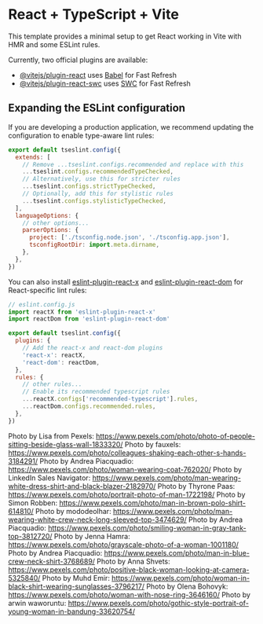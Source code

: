 # React + TypeScript + Vite

This template provides a minimal setup to get React working in Vite with HMR and some ESLint rules.

Currently, two official plugins are available:

- [@vitejs/plugin-react](https://github.com/vitejs/vite-plugin-react/blob/main/packages/plugin-react/README.md) uses [Babel](https://babeljs.io/) for Fast Refresh
- [@vitejs/plugin-react-swc](https://github.com/vitejs/vite-plugin-react-swc) uses [SWC](https://swc.rs/) for Fast Refresh

## Expanding the ESLint configuration

If you are developing a production application, we recommend updating the configuration to enable type-aware lint rules:

```js
export default tseslint.config({
  extends: [
    // Remove ...tseslint.configs.recommended and replace with this
    ...tseslint.configs.recommendedTypeChecked,
    // Alternatively, use this for stricter rules
    ...tseslint.configs.strictTypeChecked,
    // Optionally, add this for stylistic rules
    ...tseslint.configs.stylisticTypeChecked,
  ],
  languageOptions: {
    // other options...
    parserOptions: {
      project: ['./tsconfig.node.json', './tsconfig.app.json'],
      tsconfigRootDir: import.meta.dirname,
    },
  },
})
```

You can also install [eslint-plugin-react-x](https://github.com/Rel1cx/eslint-react/tree/main/packages/plugins/eslint-plugin-react-x) and [eslint-plugin-react-dom](https://github.com/Rel1cx/eslint-react/tree/main/packages/plugins/eslint-plugin-react-dom) for React-specific lint rules:

```js
// eslint.config.js
import reactX from 'eslint-plugin-react-x'
import reactDom from 'eslint-plugin-react-dom'

export default tseslint.config({
  plugins: {
    // Add the react-x and react-dom plugins
    'react-x': reactX,
    'react-dom': reactDom,
  },
  rules: {
    // other rules...
    // Enable its recommended typescript rules
    ...reactX.configs['recommended-typescript'].rules,
    ...reactDom.configs.recommended.rules,
  },
})
```

Photo by Lisa from Pexels: https://www.pexels.com/photo/photo-of-people-sitting-beside-glass-wall-1833320/
Photo by fauxels: https://www.pexels.com/photo/colleagues-shaking-each-other-s-hands-3184291/
Photo by Andrea Piacquadio: https://www.pexels.com/photo/woman-wearing-coat-762020/
Photo by LinkedIn Sales Navigator: https://www.pexels.com/photo/man-wearing-white-dress-shirt-and-black-blazer-2182970/
Photo by Thyrone Paas: https://www.pexels.com/photo/portrait-photo-of-man-1722198/
Photo by Simon Robben: https://www.pexels.com/photo/man-in-brown-polo-shirt-614810/
Photo by mododeolhar: https://www.pexels.com/photo/man-wearing-white-crew-neck-long-sleeved-top-3474629/
Photo by Andrea Piacquadio: https://www.pexels.com/photo/smiling-woman-in-gray-tank-top-3812720/
Photo by Jenna Hamra: https://www.pexels.com/photo/grayscale-photo-of-a-woman-1001180/
Photo by Andrea Piacquadio: https://www.pexels.com/photo/man-in-blue-crew-neck-shirt-3768689/
Photo by Anna Shvets: https://www.pexels.com/photo/positive-black-woman-looking-at-camera-5325840/
Photo by Muhd Emir: https://www.pexels.com/photo/woman-in-black-shirt-wearing-sunglasses-3796217/
Photo by Olena Bohovyk: https://www.pexels.com/photo/woman-with-nose-ring-3646160/
Photo by arwin waworuntu: https://www.pexels.com/photo/gothic-style-portrait-of-young-woman-in-bandung-33620754/
